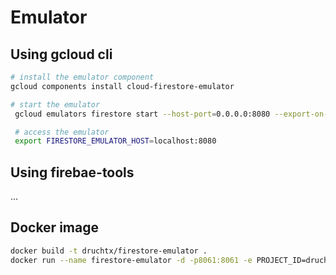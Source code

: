 # Emulator

## Using gcloud cli

```bash
# install the emulator component
gcloud components install cloud-firestore-emulator

# start the emulator
 gcloud emulators firestore start --host-port=0.0.0.0:8080 --export-on-exit=. --verbosity=debug

 # access the emulator
 export FIRESTORE_EMULATOR_HOST=localhost:8080
 ```

 ## Using firebae-tools

 ...

 ## Docker image

 ```bash
docker build -t druchtx/firestore-emulator .
docker run --name firestore-emulator -d -p8061:8061 -e PROJECT_ID=druchtx-local druchtx/firestore-emulator
 ```
